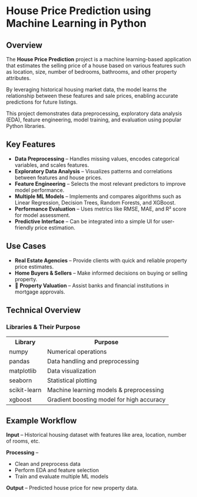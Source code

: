<!DOCTYPE html>
<html lang="en">
<body>

  <h1> House Price Prediction using Machine Learning in Python</h1>

  <div class="section">
    <h2> Overview</h2>
    <p>
      The <strong>House Price Prediction</strong> project is a machine learning-based application 
      that estimates the selling price of a house based on various features such as 
      location, size, number of bedrooms, bathrooms, and other property attributes.
    </p>
    <p>
      By leveraging historical housing market data, the model learns the relationship 
      between these features and sale prices, enabling accurate predictions for future listings.
    </p>
    <p>
      This project demonstrates <span class="highlight">data preprocessing, exploratory data analysis (EDA), feature engineering, 
      model training,</span> and <span class="highlight">evaluation</span> using popular Python libraries.
    </p>
  </div>

  <div class="section">
    <h2> Key Features</h2>
    <ul>
      <li><strong>Data Preprocessing</strong> – Handles missing values, encodes categorical variables, and scales features.</li>
      <li><strong>Exploratory Data Analysis</strong> – Visualizes patterns and correlations between features and house prices.</li>
      <li><strong>Feature Engineering</strong> – Selects the most relevant predictors to improve model performance.</li>
      <li><strong>Multiple ML Models</strong> – Implements and compares algorithms such as Linear Regression, Decision Trees, Random Forests, and XGBoost.</li>
      <li><strong>Performance Evaluation</strong> – Uses metrics like RMSE, MAE, and R² score for model assessment.</li>
      <li><strong>Predictive Interface</strong> – Can be integrated into a simple UI for user-friendly price estimation.</li>
    </ul>
  </div>

  <div class="section">
    <h2>Use Cases</h2>
    <ul>
      <li> <strong>Real Estate Agencies</strong> – Provide clients with quick and reliable property price estimates.</li>
      <li><strong>Home Buyers & Sellers</strong> – Make informed decisions on buying or selling property.</li>
      <li>🏦 <strong>Property Valuation</strong> – Assist banks and financial institutions in mortgage approvals.</li>
    </ul>
  </div>

  <div class="section">
    <h2> Technical Overview</h2>
    <h3>Libraries & Their Purpose</h3>
    <table>
      <tr>
        <th>Library</th>
        <th>Purpose</th>
      </tr>
      <tr>
        <td>numpy</td>
        <td>Numerical operations</td>
      </tr>
      <tr>
        <td>pandas</td>
        <td>Data handling and preprocessing</td>
      </tr>
      <tr>
        <td>matplotlib</td>
        <td>Data visualization</td>
      </tr>
      <tr>
        <td>seaborn</td>
        <td>Statistical plotting</td>
      </tr>
      <tr>
        <td>scikit-learn</td>
        <td>Machine learning models & preprocessing</td>
      </tr>
      <tr>
        <td>xgboost</td>
        <td>Gradient boosting model for high accuracy</td>
      </tr>
    </table>
  </div>

  <div class="section">
    <h2>Example Workflow</h2>
    <p><strong>Input</strong> – Historical housing dataset with features like area, location, number of rooms, etc.</p>
    <p><strong>Processing</strong> –</p>
    <ul>
      <li>Clean and preprocess data</li>
      <li>Perform EDA and feature selection</li>
      <li>Train and evaluate multiple ML models</li>
    </ul>
    <p><strong>Output</strong> – Predicted house price for new property data.</p>
  </div>

</body>
</html>
